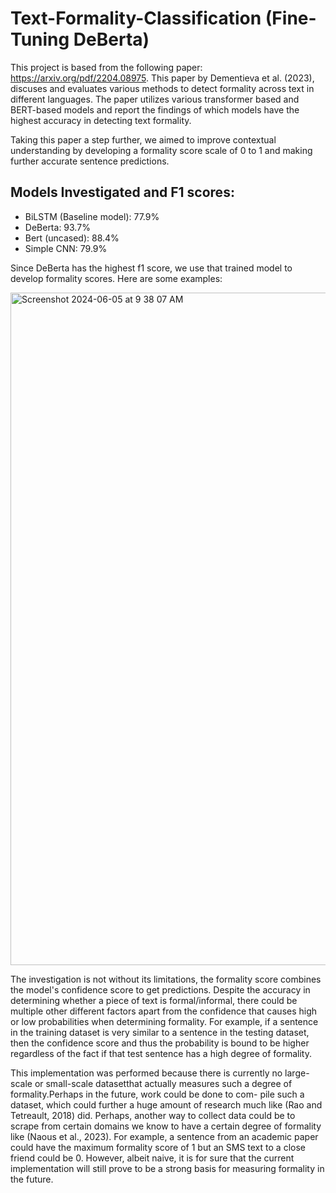 # Text-Formality-Classification (Fine-Tuning DeBerta)

This project is based from the following paper: https://arxiv.org/pdf/2204.08975. This paper by Dementieva et al. (2023), discuses and evaluates various methods to detect formality across text in different languages. The paper utilizes various transformer based and BERT-based models and report the findings of which models have the highest accuracy in detecting text formality. 

Taking this paper a step further, we aimed to improve contextual understanding by developing a formality score scale of 0 to 1 and making further accurate sentence predictions. 

## Models Investigated and F1 scores:
- BiLSTM (Baseline model): 77.9%
- DeBerta: 93.7%
- Bert (uncased): 88.4%
- Simple CNN: 79.9%


Since DeBerta has the highest f1 score, we use that trained model to develop formality scores. Here are some examples:

<img width="1076" alt="Screenshot 2024-06-05 at 9 38 07 AM" src="https://github.com/devanshig01/Text-Formality-Classification/assets/68164303/81fc553c-d852-426e-8e86-9c3d5b2e2721">

The investigation is not without its limitations, the formality score combines the model's confidence score to get predictions. Despite the accuracy in determining whether a piece of text is formal/informal, there could be multiple other different factors apart from the confidence that causes high or low probabilities when determining formality. For example, if a sentence in the training dataset is very similar to a sentence in the testing dataset, then the confidence score and thus the probability is bound to be higher regardless of the fact if that test sentence has a high degree of formality. 

This implementation was performed because there is currently no large-scale or small-scale datasetthat actually measures such a degree of formality.Perhaps in the future, work could be done to com-
pile such a dataset, which could further a huge amount of research much like (Rao and Tetreault, 2018) did. Perhaps, another way to collect data could be to scrape from certain domains we know to have a certain degree of formality like (Naous et al., 2023). For example, a sentence from an academic paper could have the maximum formality score of 1 but an SMS text to a close friend could be 0. However, albeit naive, it is for sure  that the current implementation will still prove to be a strong basis for measuring formality in the future.
